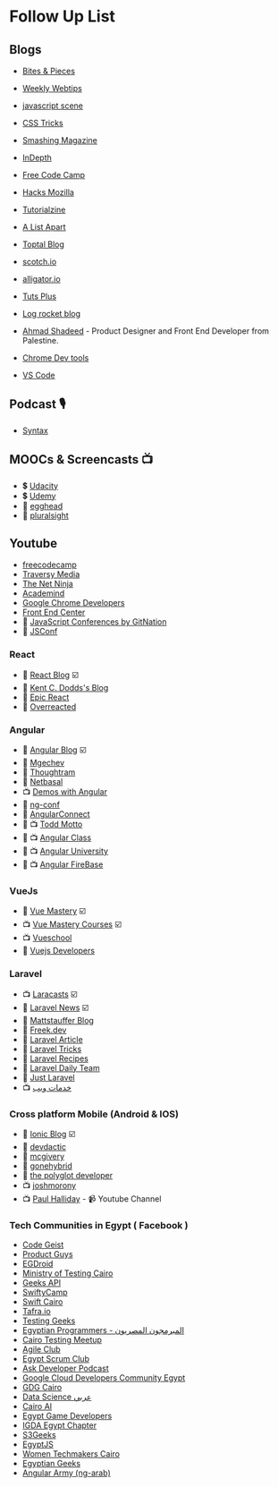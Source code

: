 # Follow Up List

## Blogs

- [Bites & Pieces](https://blog.bitsrc.io/)
- [Weekly Webtips](https://www.webtips.dev/)
- [javascript scene](https://medium.com/javascript-scene)
- [CSS Tricks](https://css-tricks.com/)
- [Smashing Magazine](https://www.smashingmagazine.com/)
- [InDepth](https://indepth.dev/)
- [Free Code Camp](https://www.freecodecamp.org/news/)
- [Hacks Mozilla](https://hacks.mozilla.org/)
- [Tutorialzine](https://tutorialzine.com/)
- [A List Apart](https://alistapart.com/)
- [Toptal Blog](https://www.toptal.com/blog)
- [scotch.io](https://scotch.io/)
- [alligator.io](https://alligator.io/)
- [Tuts Plus](https://tutsplus.com/)
- [Log rocket blog](https://blog.logrocket.com/)
- [Ahmad Shadeed](https://ishadeed.com/) - Product Designer and Front End Developer from Palestine.

- [Chrome Dev tools](https://developers.google.com/web/updates)
- [VS Code](https://code.visualstudio.com/updates)

## Podcast 🎙

- [Syntax](https://syntax.fm/)

## MOOCs & Screencasts 📺

- 💲 [Udacity](https://www.udacity.com/)
- 💲 [Udemy](https://www.udemy.com/)
- 🔔 [egghead](https://egghead.io/)
- 🔔 [pluralsight](https://app.pluralsight.com/)

## Youtube

- [freecodecamp](https://www.youtube.com/channel/UC8butISFwT-Wl7EV0hUK0BQ)
- [Traversy Media](https://www.youtube.com/channel/UC29ju8bIPH5as8OGnQzwJyA)
- [The Net Ninja](https://www.youtube.com/channel/UCW5YeuERMmlnqo4oq8vwUpg)
- [Academind](https://www.youtube.com/channel/UCSJbGtTlrDami-tDGPUV9-w)
- [Google Chrome Developers](https://www.youtube.com/channel/UCnUYZLuoy1rq1aVMwx4aTzw)
- [Front End Center](https://www.youtube.com/channel/UCbxzdZTDn4YB4Z-ukch2ivw)
- 📢 [JavaScript Conferences by GitNation](https://www.youtube.com/channel/UCQM428Hwrvxla8DCgjGONSQ)
- 📢 [JSConf](https://www.youtube.com/channel/UCzoVCacndDCfGDf41P-z0iA)

### React

- 📰 [React Blog](https://reactjs.org/blog/) ☑️
- 📰 [Kent C. Dodds's Blog](https://kentcdodds.com/)
- 📰 [Epic React](https://epicreact.dev/articles)
- 📰 [Overreacted](https://overreacted.io/)

### Angular

- 📰 [Angular Blog](https://blog.angular.io/) ☑️
- 📰 [Mgechev](http://blog.mgechev.com/)
- 📰 [Thoughtram](https://blog.thoughtram.io/)
- 📰 [Netbasal](https://netbasal.medium.com/)
- 📺 [Demos with Angular](https://www.youtube.com/c/DemoswithAngular/videos)
- 📢 [ng-conf](https://www.youtube.com/channel/UCm9iiIfgmVODUJxINecHQkA)
- 📢 [AngularConnect](https://www.youtube.com/channel/UCzrskTiT_ObAk3xBkVxMz5g)
- 📰 📺 [Todd Motto](https://toddmotto.com/)
- 📰 📺 [Angular Class](https://angularclass.com/blog/)
- 📰 📺 [Angular University](https://angular-university.io/)
- 📰 📺 [Angular FireBase](https://angularfirebase.com/lessons/)

### VueJs

- 📰 [Vue Mastery](https://medium.com/vue-mastery) ☑️
- 📺 [Vue Mastery Courses](https://www.vuemastery.com/) ☑️
- 📺 [Vueschool](https://vueschool.io/)
- 📰 [Vuejs Developers](https://vuejsdevelopers.com/)

### Laravel

- 📺 [Laracasts](https://laracasts.com/) ☑️
- 📰 [Laravel News](https://laravel-news.com/) ☑️
- 📰 [Mattstauffer Blog](https://mattstauffer.com/blog/)
- 📰 [Freek.dev](https://freek.dev/)
- 📰 [Laravel Article](https://laravelarticle.com/)
- 📰 [Laravel Tricks](https://laravel-tricks.com/)
- 📰 [Laravel Recipes](http://laravel-recipes.com/)
- 📰 [Laravel Daily Team](https://laraveldaily.com/)
- 📰 [Just Laravel](http://justlaravel.com/)
- 📺 [خدمات ويب](https://5dmat-web.com/)

### Cross platform Mobile (Android & IOS)

- 📰 [Ionic Blog](http://blog.ionic.io/) ☑️
- 📰 [devdactic](https://devdactic.com/devblog/)
- 📰 [mcgivery](http://mcgivery.com/)
- 📰 [gonehybrid](https://www.gonehybrid.com/)
- 📰 [the polyglot developer](https://www.thepolyglotdeveloper.com/)
- 📺 [joshmorony](https://www.youtube.com/c/JoshuaMorony/featured)
- 📺 [Paul Halliday](https://www.youtube.com/channel/UCYJ9O6X1oFt7YGXpfRwrcWg) - 📹 Youtube Channel

### Tech Communities in Egypt ( Facebook )

- [Code Geist](https://www.facebook.com/CodeGeist.CG/)
- [Product Guys](https://www.facebook.com/ProductGuys/)
- [EGDroid](https://www.facebook.com/egdroid/)
- [Ministry of Testing Cairo](https://www.facebook.com/ministryoftestcairo/)
- [Geeks API](https://www.facebook.com/GeeksAPI/)
- [SwiftyCamp](https://www.facebook.com/SwiftyCamp/)
- [Swift Cairo](https://www.facebook.com/swiftcairo/)
- [Tafra.io](https://www.facebook.com/tafraio/)
- [Testing Geeks](https://www.facebook.com/EGTestingGeeks/)
- [Egyptian Programmers - المبرمجون المصريون](https://www.facebook.com/EgyptianProgrammers/)
- [Cairo Testing Meetup](https://www.facebook.com/cairotestingmeetup/)
- [Agile Club](https://www.facebook.com/TheAgileClub/)
- [Egypt Scrum Club](https://www.facebook.com/egyptscrumclub/)
- [Ask Developer Podcast](https://www.facebook.com/askdeveloper/)
- [Google Cloud Developers Community Egypt](https://www.facebook.com/GCDCEgypt/)
- [GDG Cairo](https://www.facebook.com/GDGCairo/)
- [Data Science عربي](https://www.facebook.com/DataScienceArabi/)
- [Cairo AI](https://www.facebook.com/cairoaicommunity/)
- [Egypt Game Developers](https://www.facebook.com/egyptgamedevs/)
- [IGDA Egypt Chapter](https://www.facebook.com/IGDA.Egypt.Chapter/)
- [S3Geeks](https://www.facebook.com/S3Geeks/)
- [EgyptJS](https://www.facebook.com/EgyptJS/)
- [Women Techmakers Cairo](https://www.facebook.com/WTMCairo/)
- [Egyptian Geeks](https://www.facebook.com/groups/egyptian.geeks)
- [Angular Army (ng-arab)](https://www.facebook.com/groups/angular.army)

